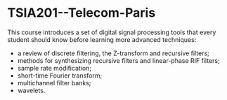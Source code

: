 # TSIA201--Telecom-Paris

This course introduces a set of digital signal processing tools that every student should know before learning more advanced techniques:
- a review of discrete filtering, the Z-transform and recursive filters;
- methods for synthesizing recursive filters and linear-phase RIF filters;
- sample rate modification;
- short-time Fourier transform;
- multichannel filter banks;
- wavelets.
